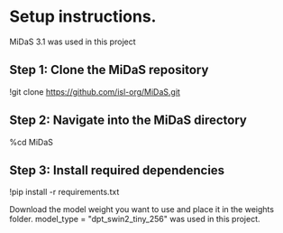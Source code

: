 # Setup instructions.

MiDaS 3.1 was used in this project
## Step 1: Clone the MiDaS repository
!git clone https://github.com/isl-org/MiDaS.git

## Step 2: Navigate into the MiDaS directory
%cd MiDaS

## Step 3: Install required dependencies
!pip install -r requirements.txt

Download the model weight you want to use and place it in the weights folder.
model_type = "dpt_swin2_tiny_256" was used in this project.